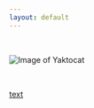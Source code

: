 ```yaml
---
layout: default
---
```




<br>

![Image of Yaktocat](https://octodex.github.com/images/yaktocat.png)


<br>

[text](https://example.com)

